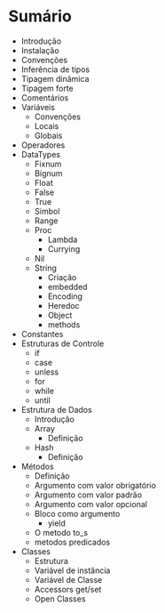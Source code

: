 # Sumário

- Introdução
- Instalação
- Convenções
- Inferência de tipos
- Tipagem dinâmica
- Tipagem forte
- Comentários
- Variáveis
  - Convenções
  - Locais
  - Globais
- Operadores
- DataTypes
  - Fixnum
  - Bignum
  - Float
  - False
  - True
  - Simbol
  - Range
  - Proc
    - Lambda
    - Currying
  - Nil
  - String
    - Criação 
    - embedded
    - Encoding
    - Heredoc
    - Object
    - methods
- Constantes
- Estruturas de Controle
  - if 
  - case
  - unless
  - for
  - while
  - until
- Estrutura de Dados
  - Introdução
  - Array
    - Definição
  - Hash
    - Definição
- Métodos
  - Definição
  - Argumento com valor obrigatório
  - Argumento com valor padrão
  - Argumento com valor opcional
  - Bloco como argumento
    - yield
  - O metodo to_s
  - metodos predicados
- Classes
  - Estrutura
  - Variável de instância
  - Variável de Classe
  - Accessors get/set
  - Open Classes
